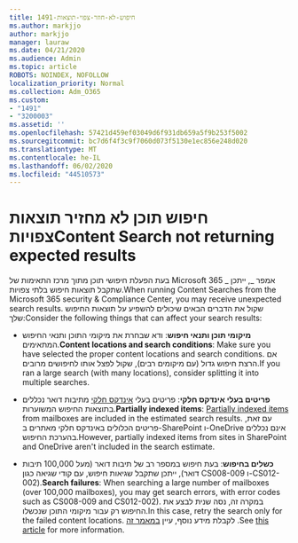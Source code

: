 ```yaml
---
title: 1491-חיפוש-לא-חוזר-צפוי-תוצאות
ms.author: markjjo
author: markjjo
manager: lauraw
ms.date: 04/21/2020
ms.audience: Admin
ms.topic: article
ROBOTS: NOINDEX, NOFOLLOW
localization_priority: Normal
ms.collection: Adm_O365
ms.custom:
- "1491"
- "3200003"
ms.assetid: ''
ms.openlocfilehash: 57421d459ef03049d6f931db659a5f9b253f5002
ms.sourcegitcommit: bc7d6f4f3c9f7060d073f5130e1ec856e248d020
ms.translationtype: MT
ms.contentlocale: he-IL
ms.lasthandoff: 06/02/2020
ms.locfileid: "44510573"
---
```

# <a name="content-search-not-returning-expected-results"></a><span data-ttu-id="3c096-102">חיפוש תוכן לא מחזיר תוצאות צפויות</span><span class="sxs-lookup"><span data-stu-id="3c096-102">Content Search not returning expected results</span></span>

<span data-ttu-id="3c096-103">בעת הפעלת חיפושי תוכן מתוך מרכז התאימות של Microsoft 365 _ אמפר _, ייתכן שתקבל תוצאות חיפוש בלתי צפויות.</span><span class="sxs-lookup"><span data-stu-id="3c096-103">When running Content Searches from the Microsoft 365 security & Compliance Center, you may receive unexpected search results.</span></span> <span data-ttu-id="3c096-104">שקול את הדברים הבאים שיכולים להשפיע על תוצאות החיפוש שלך:</span><span class="sxs-lookup"><span data-stu-id="3c096-104">Consider the following things that can affect your search results:</span></span>

- <span data-ttu-id="3c096-105">**מיקומי תוכן ותנאי חיפוש**: ודא שבחרת את מיקומי התוכן ותנאי החיפוש המתאימים.</span><span class="sxs-lookup"><span data-stu-id="3c096-105">**Content locations and search conditions**: Make sure you have selected the proper content locations and search conditions.</span></span> <span data-ttu-id="3c096-106">אם הרצת חיפוש גדול (עם מיקומים רבים), שקול לפצל אותו לחיפושים מרובים.</span><span class="sxs-lookup"><span data-stu-id="3c096-106">If you ran a large search (with many locations), consider splitting it into multiple searches.</span></span>

- <span data-ttu-id="3c096-107">**פריטים בעלי אינדקס חלקי**: פריטים בעלי [אינדקס חלקי](https://docs.microsoft.com/microsoft-365/compliance/partially-indexed-items-in-content-search) מתיבות דואר נכללים בתוצאות החיפוש המשוערות.</span><span class="sxs-lookup"><span data-stu-id="3c096-107">**Partially indexed items**:  [Partially indexed items](https://docs.microsoft.com/microsoft-365/compliance/partially-indexed-items-in-content-search) from mailboxes are included in the estimated search results.</span></span> <span data-ttu-id="3c096-108">עם זאת, פריטים הכלולים באינדקס חלקי מאתרים ב-SharePoint ו-OneDrive אינם נכללים בהערכת החיפוש.</span><span class="sxs-lookup"><span data-stu-id="3c096-108">However, partially indexed items from sites in SharePoint and OneDrive aren't included in the search estimate.</span></span>

- <span data-ttu-id="3c096-109">**כשלים בחיפוש**: בעת חיפוש במספר רב של תיבות דואר (מעל 100,000 תיבות דואר), ייתכן שתקבל שגיאות חיפוש, עם קודי שגיאה כגון CS008-009 ו-CS012-002).</span><span class="sxs-lookup"><span data-stu-id="3c096-109">**Search failures**: When searching a large number of mailboxes (over 100,000 mailboxes), you may get search errors, with error codes such as CS008-009 and CS012-002).</span></span> <span data-ttu-id="3c096-110">במקרה זה, נסה שנית לבצע את החיפוש רק עבור מיקומי התוכן שנכשלו.</span><span class="sxs-lookup"><span data-stu-id="3c096-110">In this case, retry the search only for the failed content locations.</span></span> <span data-ttu-id="3c096-111">לקבלת מידע נוסף, עיין [במאמר זה](https://docs.microsoft.com/microsoft-365/compliance/retry-failed-content-search) .</span><span class="sxs-lookup"><span data-stu-id="3c096-111">See  [this article](https://docs.microsoft.com/microsoft-365/compliance/retry-failed-content-search) for more information.</span></span>

